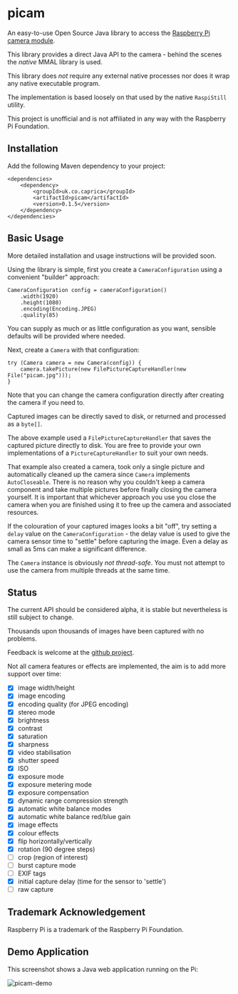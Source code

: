 picam
=====

An easy-to-use Open Source Java library to access the [Raspberry Pi](https://www.raspberrypi.org/)
[camera module](https://www.raspberrypi.org/products/camera-module).

This library provides a direct Java API to the camera - behind the scenes the *native* MMAL
library is used.

This library does *not* require any external native processes nor does it wrap
any native executable program.

The implementation is based loosely on that used by the native `RaspiStill`
utility.

This project is unofficial and is not affiliated in any way with the Raspberry
Pi Foundation.

Installation
------------

Add the following Maven dependency to your project:

    <dependencies>
        <dependency>
            <groupId>uk.co.caprica</groupId>
            <artifactId>picam</artifactId>
            <version>0.1.5</version>
        </dependency>
    </dependencies>

Basic Usage
-----------

More detailed installation and usage instructions will be provided soon.

Using the library is simple, first you create a `CameraConfiguration` using a convenient "builder" approach:

```
CameraConfiguration config = cameraConfiguration()
    .width(1920)
    .height(1080)
    .encoding(Encoding.JPEG)
    .quality(85)
```
You can supply as much or as little configuration as you want, sensible defaults will be provided where needed.

Next, create a `Camera` with that configuration:
```
try (Camera camera = new Camera(config)) {
    camera.takePicture(new FilePictureCaptureHandler(new File("picam.jpg")));
}
```
Note that you can change the camera configuration directly after creating the camera if you need to.

Captured images can be directly saved to disk, or returned and processed as a
`byte[]`.

The above example used a `FilePictureCaptureHandler` that saves the captured picture directly to disk. You are
free to provide your own implementations of a `PictureCaptureHandler` to suit your own needs.

That example also created a camera, took only a single picture and automatically cleaned up the camera since `Camera`
implements `AutoCloseable`. There is no reason why you couldn't keep a camera component and take multiple pictures
before finally closing the camera yourself. It is important that whichever approach you use you close the camera when
you are finished using it to free up the camera and associated resources.

If the colouration of your captured images looks a bit "off", try setting a `delay` value on the `CameraConfiguration` - the
delay value is used to give the camera sensor time to "settle" before capturing the image. Even a delay as small as 5ms can
make a significant difference.

The `Camera` instance is obviously *not thread-safe*. You must not attempt to use the camera from multiple threads at
the same time.

Status
------

The current API should be considered alpha, it is stable but nevertheless is still subject to change.

Thousands upon thousands of images have been captured with no problems.

Feedback is welcome at the [github project](https://github.com/caprica/picam).

Not all camera features or effects are implemented, the aim is to add more
support over time:

- [x] image width/height
- [x] image encoding
- [x] encoding quality (for JPEG encoding)
- [x] stereo mode
- [x] brightness
- [x] contrast
- [x] saturation
- [x] sharpness
- [x] video stabilisation
- [x] shutter speed
- [x] ISO
- [x] exposure mode
- [x] exposure metering mode
- [x] exposure compensation
- [x] dynamic range compression strength
- [x] automatic white balance modes
- [x] automatic white balance red/blue gain
- [x] image effects
- [x] colour effects
- [x] flip horizontally/vertically
- [x] rotation (90 degree steps)
- [ ] crop (region of interest)
- [ ] burst capture mode
- [ ] EXIF tags
- [x] initial capture delay (time for the sensor to 'settle')
- [ ] raw capture

Trademark Acknowledgement
-------------------------

Raspberry Pi is a trademark of the Raspberry Pi Foundation.

Demo Application
----------------

This screenshot shows a Java web application running on the Pi:

![picam-demo](https://github.com/caprica/picam/raw/master/etc/demo.png "picam-demo")
